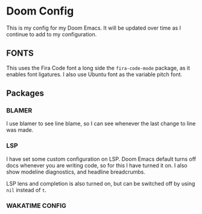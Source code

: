 # Doom Config
This is my config for my Doom Emacs.
It will be updated over time as I continue to add to my configuration.


## FONTS
This uses the Fira Code font a long side the `fira-code-mode` package, as it enables font ligatures.
I also use Ubuntu font as the variable pitch font.

## Packages

### BLAMER
I use blamer to see line blame, so I can see whenever the last change to line was made.

### LSP
I have set some custom configuration on LSP.
Doom Emacs default turns off docs whenever you are writing code, so for this I have turned it on.
I also show modeline diagnostics, and headline breadcrumbs.

LSP lens and completion is also turned on, but can be switched off by using `nil` instead of `t`.

### WAKATIME CONFIG

